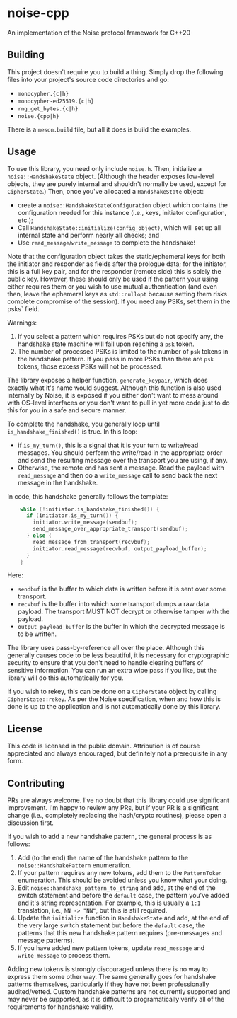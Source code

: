 # noise-cpp
An implementation of the Noise protocol framework for C++20

## Building
This project doesn't require you to build a thing. Simply drop the following files into your project's source code directories and go:

* `monocypher.{c|h}`
* `monocypher-ed25519.{c|h}`
* `rng_get_bytes.{c|h}`
* `noise.{cpp|h}`

There is a `meson.build` file, but all it does is build the examples.

## Usage

To use this library, you need only include `noise.h`. Then, initialize a `noise::HandshakeState` object. (Although the header exposes low-level objects, they are purely internal and shouldn't normally be used, except for `CipherState`.) Then, once you've allocated a `HandshakeState` object:

* create a `noise::HandshakeStateConfiguration` object which contains the configuration needed for this instance (i.e., keys, initiator configuration, etc.);
* Call `HandshakeState::initialize(config_object)`, which will set up all internal state and perform nearly all checks; and
* Use `read_message`/`write_message` to complete the handshake!

Note that the configuration object takes the static/ephemeral keys for both the initiator and responder as fields after the prologue data; for the initiator, this is a full key pair, and for the responder (remote side) this is solely the public key. However, these should only be used if the pattern your using either requires them or you wish to use mutual authentication (and even then, leave the ephemeral keys as `std::nullopt` because setting them risks complete compromise of the session). If you need any PSKs, set them in the psks` field.

Warnings:

1. If you select a pattern which requires PSKs but do not specify any, the handshake state machine will fail upon reaching a `psk` token.
2. The number of processed PSKs is limited to the number of `psk` tokens in the handshake pattern. If you pass in more PSKs than there are `psk` tokens, those excess PSKs will not be processed.

The library exposes a helper function, `generate_keypair`, which does exactly what it's name would suggest. Although this function is also used internally by Noise, it is exposed if you either don't want to mess around with OS-level interfaces or you don't want to pull in yet more code just to do this for you in a safe and secure manner.

To complete the handshake, you generally loop until `is_handshake_finished()` is true. In this loop:

* if `is_my_turn()`, this is a signal that it is your turn to write/read messages. You should perform the write/read in the appropriate order and send the resulting message over the transport you are using, if any.
* Otherwise, the remote end has sent a message. Read the payload with `read_message` and then do a `write_message` call to send back the next message in the handshake.

In code, this handshake generally follows the template:

```cpp
    while (!initiator.is_handshake_finished()) {
      if (initiator.is_my_turn()) {
        initiator.write_message(sendbuf);
        send_message_over_appropriate_transport(sendbuf);
      } else {
        read_message_from_transport(recvbuf);
        initiator.read_message(recvbuf, output_payload_buffer);
      }
    }
```

Here:

* `sendbuf` is the buffer to which data is written before it is sent over some transport.
* `recvbuf` is the buffer into which some transport dumps a raw data payload. The transport MUST NOT decrypt or otherwise tamper with the payload.
* `output_payload_buffer` is the buffer in which the decrypted message is to be written.

The library uses pass-by-reference all over the place. Although this generally causes code to be less beautiful, it is necessary for cryptographic security to ensure that you don't need to handle clearing buffers of sensitive information. You can run an extra wipe pass if you like, but the library will do this automatically for you.

If you wish to rekey, this can be done on a `CipherState` object by calling `CipherState::rekey`. As per the Noise specification, when and how this is done is up to the application and is not automatically done by this library.

## License

This code is licensed in the public domain. Attribution is of course appreciated and always encouraged, but definitely not a prerequisite in any form.

## Contributing

PRs are always welcome. I've no doubt that this library could use significant improvement. I'm happy to review any PRs, but if your PR is a significant change (i.e., completely replacing the hash/crypto routines), please open a discussion first.

If you wish to add a new handshake pattern, the general process is as follows:

1. Add (to the end) the name of the handshake pattern to the `noise::HandshakePattern` enumeration.
2. If your pattern requires any new tokens, add them to the `PatternToken` enumeration. This should be avoided unless you know what your doing.
3. Edit `noise::handshake_pattern_to_string` and add, at the end of the switch statement and before the `default` case, the pattern you've added and it's string representation. For example, this is usually a `1:1` translation, i.e., `NN -> "NN"`, but this is still required.
4. Update the `initialize` function in `HandshakeState` and add, at the end of the very large switch statement but before the `default` case, the patterns that this new handshake pattern requires (pre-messages and message patterns).
5. If you have added new pattern tokens, update `read_message` and `write_message` to process them.

Adding new tokens is strongly discouraged unless there is no way to express them some other way. The same generally goes for handshake patterns themselves, particularly if they have not been professionally audited/vetted. Custom handshake patterns are not currently supported and may never be supported, as it is difficult to programatically verify all of the requirements for handshake validity.